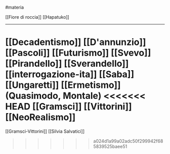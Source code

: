 #materia 

[[Fiore di roccia]]
[[Hapatuko]]

---
[[Decadentismo]]
[[D'annunzio]]
[[Pascoli]]
[[Futurismo]]
[[Svevo]]
[[Pirandello]]
[[Sverandello]]
[[interrogazione-ita]]
[[Saba]]
[[Ungaretti]]
[[Ermetismo]] (Quasimodo, Montale)
<<<<<<< HEAD
[[Gramsci]]
[[Vittorini]]
[[NeoRealismo]]
=======
[[Gramsci-Vittorini]]
[[Silvia Salvatici]]
>>>>>>> a024d1a99a02adc50f299942f685839525baee51

